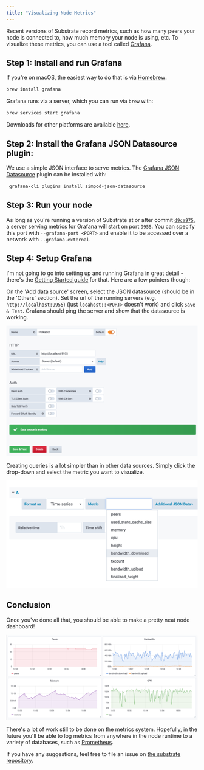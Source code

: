 ```yaml
---
title: "Visualizing Node Metrics"
---
```


Recent versions of Substrate record metrics, such as how many peers your node
is connected to, how much memory your node is using, etc. To visualize these
metrics, you can use a tool called [Grafana](https://grafana.com/).

## Step 1: Install and run Grafana

If you're on
macOS, the easiest way to do that is via [Homebrew](https://brew.sh/):

```bash
brew install grafana
```

Grafana runs via a server, which you can run via `brew` with:

```bash
brew services start grafana
```

Downloads for other platforms are available [here](https://grafana.com/grafana/download).

## Step 2: Install the Grafana JSON Datasource plugin:

We use a simple JSON interface to serve metrics. The
[Grafana JSON Datasource](https://github.com/simPod/grafana-json-datasource) plugin can be
installed with:

```bash
 grafana-cli plugins install simpod-json-datasource
```

## Step 3: Run your node

As long as you're running a version of Substrate at or after commit
[`d9ca975`](https://github.com/paritytech/substrate/commit/d9ca9750dba018463d59459a3ee1c03b71ea2d46),
a server serving metrics for Grafana will start on port `9955`. You can specify
this port with `--grafana-port <PORT>` and enable it to be accessed over a
network with `--grafana-external`.

## Step 4: Setup Grafana

I'm not going to go into setting up and running Grafana in great detail - there's the
[Getting Started guide](https://grafana.com/docs/guides/getting_started/) for
that. Here are a few pointers though:

On the 'Add data source' screen, select the JSON datasource (should be in the
'Others' section). Set the url of the running servers (e.g.
`http://localhost:9955`) (just `locahost::<PORT>` doesn't work) and click
`Save & Test`. Grafana should ping the server and show that the datasource is
working.

![Datasource Config](/docs/assets/tutorials/grafana/datasource-config.png)

Creating queries is a lot simpler than in other data sources. Simply click the
drop-down and select the metric you want to visualize.

![Creating a query](/docs/assets/tutorials/grafana/metric-selection.png)

## Conclusion

Once you've done all that, you should be able to make a pretty neat node
dashboard!

![Node Dashboard](/docs/assets/tutorials/grafana/dashboard.png)

There's a lot of work still to be done on the metrics system. Hopefully, in the
future you'll be able to log metrics from anywhere in the node runtime to a
variety of databases, such as [Prometheus](https://prometheus.io/).

If you have any suggestions, feel free to file an issue on
[the substrate repository](https://github.com/paritytech/substrate).
